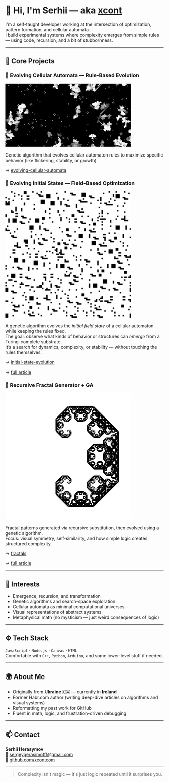 # 👋 Hi, I'm Serhii — aka [xcont](https://xcont.com)

I'm a self-taught developer working at the intersection of optimization, pattern formation, and cellular automata.  
I build experimental systems where complexity emerges from simple rules — using code, recursion, and a bit of stubbornness.

---

## 🧬 Core Projects

### 🔁 Evolving Cellular Automata — Rule-Based Evolution

<img src="https://github.com/xcontcom/initial-state-evolution/blob/main/screenshots/preview.png" width="400" alt="Initial State Evolution preview" />

Genetic algorithm that evolves cellular automaton rules to maximize specific behavior (like flickering, stability, or growth).  

→ [evolving-cellular-automata](https://github.com/xcontcom/evolving-cellular-automata)

### 🧠 Evolving Initial States — Field-Based Optimization  

<img src="https://github.com/xcontcom/evolving-cellular-automata/blob/main/docs/images/19.gif" width="400" alt="Evolving Cellular Automata preview" />

A genetic algorithm evolves the *initial field state* of a cellular automaton while keeping the rules fixed.  
The goal: observe what kinds of behavior or structures can *emerge* from a Turing-complete substrate.  
It’s a search for dynamics, complexity, or stability — without touching the rules themselves.

→ [initial-state-evolution](https://github.com/xcontcom/initial-state-evolution)

→ [full article](https://github.com/xcontcom/evolving-cellular-automata/blob/main/docs/article.md)

### 🧩 Recursive Fractal Generator + GA

<img src="https://github.com/xcontcom/fractals/blob/master/screenshots/demo.gif" width="400" alt="Fractal Generator preview" />

Fractal patterns generated via recursive substitution, then evolved using a genetic algorithm.  
Focus: visual symmetry, self-similarity, and how simple logic creates structured complexity.

→ [fractals](https://github.com/xcontcom/fractals)

→ [full article](https://github.com/xcontcom/fractals/blob/master/docs/article.md)

---

## 🧠 Interests

- Emergence, recursion, and transformation
- Genetic algorithms and search-space exploration
- Cellular automata as minimal computational universes
- Visual representations of abstract systems
- Metaphysical math (no mysticism — just weird consequences of logic)

---

## ⚙️ Tech Stack

`JavaScript` · `Node.js` · `Canvas` · `HTML`  
Comfortable with `C++`, `Python`, `Arduino`, and some lower-level stuff if needed.

---

## 🌍 About Me

- Originally from **Ukraine** 🇺🇦 — currently in **Ireland**
- Former Habr.com author (writing deep-dive articles on algorithms and visual systems)
- Reformatting my past work for GitHub
- Fluent in math, logic, and frustration-driven debugging

---

## 📫 Contact

**Serhii Herasymov**  
📧 sergeygerasimofff@gmail.com  
🔗 [github.com/xcontcom](https://github.com/xcontcom)

---

> Complexity isn't magic — it's just logic repeated until it surprises you.

<!---
xcontcom/xcontcom is a ✨ special ✨ repository because its `README.md` (this file) appears on your GitHub profile.
You can click the Preview link to take a look at your changes.
--->
